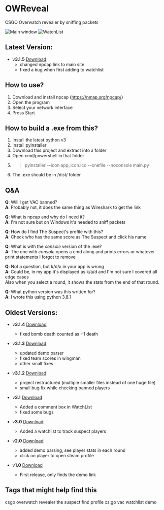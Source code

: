 # OWReveal
CSGO Overwatch revealer by sniffing packets

![Main window](https://i.imgur.com/zyEJq0V.png) ![WatchList](https://i.imgur.com/MHWbTOE.jpg)

## Latest Version:  
  
* v**3.1.5** [Download](https://github.com/ZaharX97/OWReveal/releases)  
  * changed npcap link to main site  
  * fixed a bug when first adding to watchlist  
  
## How to use?
1. Download and install npcap (https://nmap.org/npcap/)
2. Open the program
3. Select your network interface
4. Press Start

## How to build a .exe from this?
1. Install the latest python v3
2. Install pyinstaller
3. Download this project and extract into a folder
4. Open cmd/powershell in that folder
5. > pyinstaller --icon app_icon.ico --onefile --noconsole main.py
6. The .exe should be in /dist/ folder

## Q&A
**Q**: Will I get VAC banned?  
**A**: Probably not, it does the same thing as Wireshark to get the link  

**Q**: What is npcap and why do I need it?  
**A**: I'm not sure but on Windows it's needed to sniff packets  


**Q**: How do I find The Suspect's profile with this?  
**A**: Check who has the same score as The Suspect and click his name  

**Q**: What is with the _console_ version of the .exe?  
**A**: The one with _console_ opens a cmd along and prints errors or whatever print statements I forgot to remove  

**Q**: Not a question, but k/d/a in your app is wrong  
**A**: Could be, in my app it's displayed as k/a/d and I'm not sure I covered all edge cases  
Also when you select a round, it shows the stats from the end of that round.

**Q**: What python version was this written for?  
**A**: I wrote this using python 3.8.1  
  
## Oldest Versions: 
  
* v**3.1.4** [Download](https://github.com/ZaharX97/OWReveal/releases/tag/3.1.4)  
  * fixed bomb death counted as +1 death
  
* v**3.1.3** [Download](https://github.com/ZaharX97/OWReveal/releases/tag/3.1.3)  
  * updated demo parser  
  * fixed team scores in wingman
  * other small fixes

* v**3.1.2** [Download](https://github.com/ZaharX97/OWReveal/releases/tag/3.1.2)  
  * project restructured (multiple smaller files instead of one huge file)  
  * small bug fix while checking banned players  

* v**3.1** [Download](https://github.com/ZaharX97/OWReveal/releases/tag/3.1)  
  * Added a comment box in WatchList
  * fixed some bugs

* v**3.0** [Download](https://github.com/ZaharX97/OWReveal/releases/tag/3.0)
  * Added a watchlist to track suspect players
  
* v**2.0** [Download](https://github.com/ZaharX97/OWReveal/releases/tag/2.0)
  * added demo parsing, see player stats in each round
  * click on player to open steam profile
  
* v**1.0** [Download](https://github.com/ZaharX97/OWReveal/releases/tag/1.0)
  * First release, only finds the demo link  
  
## Tags that might help find this  
csgo overwatch revealer the suspect find profile cs:go vac watchlist demo
